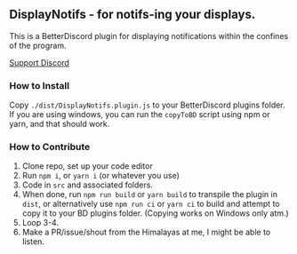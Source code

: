 ## DisplayNotifs - for notifs-ing your displays.

This is a BetterDiscord plugin for displaying notifications within the confines of the program.

[Support Discord](https://discord.gg/vPV2MDfQ)

### How to Install
Copy `./dist/DisplayNotifs.plugin.js` to your BetterDiscord plugins folder.
If you are using windows, you can run the `copyToBD` script using npm or yarn, and that should work.

### How to Contribute
1. Clone repo, set up your code editor
2. Run `npm i`, or `yarn i` (or whatever you use)
3. Code in `src` and associated folders.
4. When done, run `npm run build` or `yarn build` to transpile the plugin in `dist`, or alternatively use `npm run ci` or `yarn ci` to build and attempt to copy it to your BD plugins folder. (Copying works on Windows only atm.)
5. Loop 3-4.
6. Make a PR/issue/shout from the Himalayas at me, I might be able to listen.

